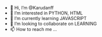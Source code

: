 - 👋 Hi, I’m @Karudanff
- 👀 I’m interested in PYTHON, HTML
- 🌱 I’m currently learning JAVASCRIPT
- 💞️ I’m looking to collaborate on LEARNING
- 📫 How to reach me ... 

<!---
Karudanff/Karudanff is a ✨ special ✨ repository because its `README.md` (this file) appears on your GitHub profile.
You can click the Preview link to take a look at your changes.
--->

